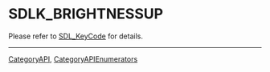 # SDLK_BRIGHTNESSUP

Please refer to [SDL_KeyCode](SDL_KeyCode) for details.

----
[CategoryAPI](CategoryAPI), [CategoryAPIEnumerators](CategoryAPIEnumerators)

